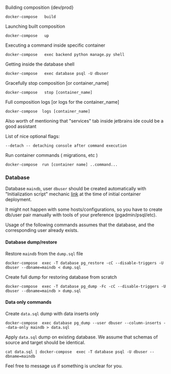 Building composition {dev/prod}
```shell
docker-compose   build
```
Launching built composition
```shell
docker-compose   up
```
Executing a command inside specific container
```shell
docker-compose   exec backend python manage.py shell
```
Getting inside the database shell
```shell
docker-compose   exec database psql -U dbuser
```
Gracefully stop composition [or container_name]
```shell
docker-compose   stop [container_name]
```

Full composition logs [or logs for the container_name]
```shell
docker-compose  logs [container_name]
```
Also worth of mentioning that "services" tab inside jetbrains ide could be a good assistant

List of nice optional flags:
```shell
--detach -- detaching console after command execution
```
Run container commands ( migrations, etc )
```shell
docker-compose  run [container name] ..command...
```
### Database
Database `maindb`, user `dbuser` should be created automatically with "Initialization script" mechanic
[link](https://hub.docker.com/_/postgres) at the time of initial container deployment.

It might not happen with some hosts/configurations,
so you have to create db/user pair manually with tools of your preference (pgadmin/psql/etc).

Usage of the following commands assumes that the database, and the corresponding user already exists.

#### Database dump/restore
Restore `maindb` from the `dump.sql` file
```shell
docker-compose  exec -T database pg_restore -cC --disable-triggers -U dbuser --dbname=maindb < dump.sql
```
Create full dump for restoring database from scratch
```shell
docker-compose  exec -T database pg_dump -Fc -cC --disable-triggers -U dbuser --dbname=maindb > dump.sql
```

#### Data only commands
Create `data.sql` dump with data inserts only
```shell
docker-compose  exec database pg_dump --user dbuser --column-inserts --data-only maindb > data.sql
```
Apply `data.sql` dump on existing database.
We assume that schemas of source and target should be identical.
```shell
cat data.sql | docker-compose  exec -T database psql -U dbuser --dbname=maindb
```

Feel free to message us if something is unclear for you.
